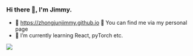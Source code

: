 ### Hi there 👋, I'm Jimmy.
- 💎 https://zhongjunjimmy.github.io 🙋 You can find me via my personal page
- 🌱 I’m currently learning React, pyTorch etc.

![](https://github-readme-stats.vercel.app/api?username=ZhongJunJimmy)

<!--
**ZhongJunJimmy/ZhongJunJimmy** is a ✨ _special_ ✨ repository because its `README.md` (this file) appears on your GitHub profile.


Here are some ideas to get you started:

- 🔭 I’m currently working on ...
- 🌱 I’m currently learning ...
- 👯 I’m looking to collaborate on ...
- 🤔 I’m looking for help with ...
- 💬 Ask me about ...
- 📫 How to reach me: ...
- 😄 Pronouns: ...
- ⚡ Fun fact: ...
-->
